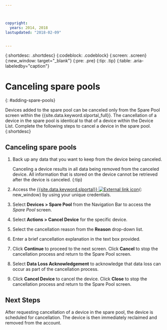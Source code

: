 ```yaml
---



copyright:
  years: 2014, 2018
lastupdated: "2018-02-09"


---
```


{:shortdesc: .shortdesc}
{:codeblock: .codeblock}
{:screen: .screen}
{:new_window: target="_blank"}
{:pre: .pre}
{:tip: .tip}
{:table: .aria-labeledby="caption"}


# Canceling spare pools 
{: #adding-spare-pools}

Devices added to the spare pool can be canceled only from the Spare Pool screen within the {{site.data.keyword.slportal_full}}. The cancellation of a device in the spare pool is identical to that of a device within the Device List. Complete the following steps to cancel a device in the spare pool.
{:shortdesc}

## Canceling spare pools

1. Back up any data that you want to keep from the device being canceled.

   Canceling a device results in all data being removed from the canceled device. All information that is stored on the device cannot be retrieved after the device is canceled.
   {:tip}

2. Access the [{{site.data.keyword.slportal}} ![External link icon](../icons/launch-glyph.svg "External link icon")](https://control.softlayer.com/){: new_window} by using your unique credentials.
3. Select **Devices > Spare Pool** from the Navigation Bar to access the *Spare Pool* screen.
4. Select **Actions > Cancel Device** for the specific device.
5. Select the cancellation reason from the **Reason** drop-down list.
6. Enter a brief cancellation explanation in the text box provided.
7. Click **Continue** to proceed to the next screen. Click **Cancel** to stop the cancellation process and return to the Spare Pool screen.
8. Select **Data Loss Acknowledgement** to acknowledge that data loss can occur as part of the cancellation process.
9. Click **Cancel Device** to cancel the device. Click **Close** to stop the cancellation process and return to the Spare Pool screen.

## Next Steps
After requesting cancellation of a device in the spare pool, the device is scheduled for cancellation. The device is then immediately reclaimed and removed from the account.
